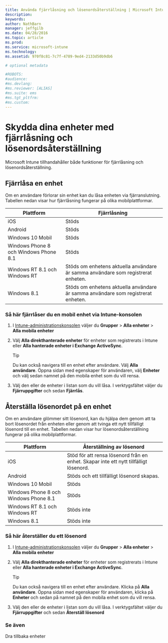 ```yaml
---
title: Använda fjärrlåsning och lösenordsåterställning | Microsoft Intune
description:
keywords:
author: NathBarn
manager: jeffgilb
ms.date: 04/28/2016
ms.topic: article
ms.prod:
ms.service: microsoft-intune
ms.technology:
ms.assetid: 970f8c81-7c7f-4789-9ed4-2133d50b9db6

# optional metadata

#ROBOTS:
#audience:
#ms.devlang:
#ms.reviewer: [ALIAS]
#ms.suite: ems
#ms.tgt_pltfrm:
#ms.custom:
---
```

# Skydda dina enheter med fjärrlåsning och lösenordsåterställning
Microsoft Intune tillhandahåller både funktioner för fjärrlåsning och lösenordsåterställning.

## Fjärrlåsa en enhet
Om en användare förlorar sin enhet kan du låsa enheten via fjärranslutning. Tabellen nedan visar hur fjärrlåsning fungerar på olika mobilplattformar.

|Plattform|Fjärrlåsning|
|------------|---------------|
|iOS|Stöds|
|Android|Stöds|
|Windows 10 Mobil|Stöds|
|Windows Phone 8 och Windows Phone 8.1|Stöds|
|Windows RT 8.1 och Windows RT|Stöds om enhetens aktuella användare är samma användare som registrerat enheten.|
|Windows 8.1|Stöds om enhetens aktuella användare är samma användare som registrerat enheten.|


### Så här fjärrlåser du en mobil enhet via Intune-konsolen

1.  I [Intune-administrationskonsolen](https://manage.microsoft.com/) väljer du **Grupper** &gt; **Alla enheter** &gt; **Alla mobila enheter**

2.  Välj **Alla direkthanterade enheter** för enheter som registrerats i Intune eller **Alla hanterade enheter i Exchange ActiveSync**.

    > [!TIP]
    > Du kan också navigera till en enhet efter användare. Välj **Alla användare**. Öppna sidan med egenskaper för användaren, välj **Enheter** och välj sedan namnet på den mobila enhet som du vill rensa.

3.  Välj den eller de enheter i listan som du vill låsa. I verktygsfältet väljer du **Fjärruppgifter** och sedan **Fjärrlås**.

## Återställa lösenordet på en enhet
Om en användare glömmer sitt lösenord, kan du hjälpa dem genom att ta bort lösenordet från enheten eller genom att tvinga ett nytt tillfälligt lösenord till en enhet. Tabellen nedan visar hur lösenordsåterställning fungerar på olika mobilplattformar.

|Plattform|Återställning av lösenord|
|------------|------------------|
|iOS|Stöd för att rensa lösenord från en enhet. Skapar inte ett nytt tillfälligt lösenord.|
|Android|Stöds och ett tillfälligt lösenord skapas.|
|Windows 10 Mobil|Stöds|
|Windows Phone 8 och Windows Phone 8.1|Stöds|
|Windows RT 8.1 och Windows RT|Stöds inte|
|Windows 8.1|Stöds inte|

### Så här återställer du ett lösenord

1.  I [Intune-administrationskonsolen](https://manage.microsoft.com/) väljer du **Grupper** &gt; **Alla enheter** &gt; **Alla mobila enheter**

2.  Välj **Alla direkthanterade enheter** för enheter som registrerats i Intune eller **Alla hanterade enheter i Exchange ActiveSync**.

    > [!TIP]
    > Du kan också navigera till en enhet efter användare. Klicka på **Alla användare**. Öppna sidan med egenskaper för användaren, klicka på **Enheter** och sedan på namnet på den mobila enhet som du vill rensa.

3.  Välj den eller de enheter i listan som du vill låsa. I verktygsfältet väljer du **Fjärruppgifter** och sedan **Återställ lösenord**


### Se även
Dra tillbaka enheter


<!--HONumber=May16_HO2-->


